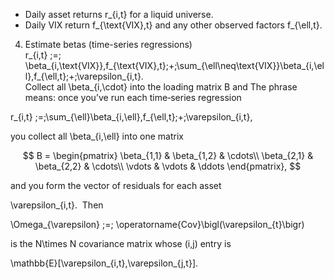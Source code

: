   
    

- Daily asset returns r_{i,t} for a liquid universe.
- Daily VIX return f_{\text{VIX},t} and any other observed factors f_{\ell,t}.
    
4. Estimate betas (time-series regressions)  
    r_{i,t} \;=\; \beta_{i,\text{VIX}}\,f_{\text{VIX},t}\;+\;\sum_{\ell\neq\text{VIX}}\beta_{i,\ell}\,f_{\ell,t}\;+\;\varepsilon_{i,t}.  
    Collect all \beta_{i,\cdot} into the loading matrix B and
The phrase means: once you’ve run each time‐series regression

r_{i,t} \;=\;\sum_{\ell}\beta_{i,\ell}\,f_{\ell,t}\;+\;\varepsilon_{i,t},

you collect all \beta_{i,\ell} into one matrix

$$
B = \begin{pmatrix} \beta_{1,1} & \beta_{1,2} & \cdots\\ \beta_{2,1} & \beta_{2,2} & \cdots\\ \vdots & \vdots & \ddots \end{pmatrix},
$$

and you form the vector of residuals for each asset

\varepsilon_{i,t}.  Then

\Omega_{\varepsilon} \;=\; \operatorname{Cov}\bigl(\varepsilon_{t}\bigr)

is the N\times N covariance matrix whose (i,j) entry is

\mathbb{E}[\varepsilon_{i,t}\,\varepsilon_{j,t}].

